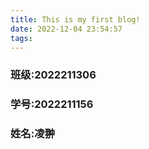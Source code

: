 ```yaml
---
title: This is my first blog!
date: 2022-12-04 23:54:57
tags:
---
```


### 班级:2022211306
### 学号:2022211156
### 姓名:凌翀